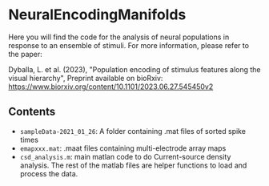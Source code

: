 # NeuralEncodingManifolds

Here you will find the code for the analysis of neural populations in response to an ensemble of stimuli. For more information, please refer to the paper:

Dyballa, L. et al. (2023), "Population encoding of stimulus features along the visual hierarchy", Preprint available on bioRxiv: https://www.biorxiv.org/content/10.1101/2023.06.27.545450v2

## Contents
- `sampleData-2021_01_26`: A folder containing .mat files of sorted spike times
- `emapxxx.mat`: .maat files containing multi-electrode array maps
- `csd_analysis.m`: main matlan code to do Current-source density analysis. The rest of the matlab files are helper functions to load and process the data. 

